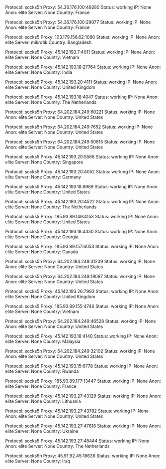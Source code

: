 Protocol: socks5h
Proxy: 54.36.176.100:49280
Status: working
IP: None
Anon: elite
Server: None
Country: France

Protocol: socks5h
Proxy: 54.36.176.100:29077
Status: working
IP: None
Anon: elite
Server: None
Country: France

Protocol: socks5
Proxy: 103.179.156.62:1080
Status: working
IP: None
Anon: elite
Server: mikrotik
Country: Bangladesh

Protocol: socks5
Proxy: 45.142.193.7:4011
Status: working
IP: None
Anon: elite
Server: None
Country: Vietnam

Protocol: socks5
Proxy: 45.142.193.18:27764
Status: working
IP: None
Anon: elite
Server: None
Country: India

Protocol: socks5
Proxy: 45.142.193.20:4111
Status: working
IP: None
Anon: elite
Server: None
Country: United Kingdom

Protocol: socks5
Proxy: 45.142.193.18:4047
Status: working
IP: None
Anon: elite
Server: None
Country: The Netherlands

Protocol: socks5h
Proxy: 64.202.184.249:60221
Status: working
IP: None
Anon: elite
Server: None
Country: United States

Protocol: socks5h
Proxy: 64.202.184.249:7652
Status: working
IP: None
Anon: elite
Server: None
Country: United States

Protocol: socks5h
Proxy: 64.202.184.249:50615
Status: working
IP: None
Anon: elite
Server: None
Country: United States

Protocol: socks5
Proxy: 45.142.193.20:5566
Status: working
IP: None
Anon: elite
Server: None
Country: Singapore

Protocol: socks5
Proxy: 45.142.193.20:4052
Status: working
IP: None
Anon: elite
Server: None
Country: Germany

Protocol: socks5
Proxy: 45.142.193.18:8989
Status: working
IP: None
Anon: elite
Server: None
Country: United States

Protocol: socks5
Proxy: 45.142.193.20:4522
Status: working
IP: None
Anon: elite
Server: None
Country: The Netherlands

Protocol: socks5
Proxy: 185.93.89.149:4153
Status: working
IP: None
Anon: elite
Server: None
Country: United States

Protocol: socks5
Proxy: 45.142.193.18:4330
Status: working
IP: None
Anon: elite
Server: None
Country: Georgia

Protocol: socks5
Proxy: 185.93.89.157:6053
Status: working
IP: None
Anon: elite
Server: None
Country: Canada

Protocol: socks5h
Proxy: 64.202.184.249:31239
Status: working
IP: None
Anon: elite
Server: None
Country: United States

Protocol: socks5h
Proxy: 64.202.184.249:18087
Status: working
IP: None
Anon: elite
Server: None
Country: United States

Protocol: socks5
Proxy: 45.142.193.26:7993
Status: working
IP: None
Anon: elite
Server: None
Country: United Kingdom

Protocol: socks5
Proxy: 185.93.89.155:4746
Status: working
IP: None
Anon: elite
Server: None
Country: Vietnam

Protocol: socks5h
Proxy: 64.202.184.249:46528
Status: working
IP: None
Anon: elite
Server: None
Country: United States

Protocol: socks5
Proxy: 45.142.193.18:4140
Status: working
IP: None
Anon: elite
Server: None
Country: Malaysia

Protocol: socks5h
Proxy: 64.202.184.249:32102
Status: working
IP: None
Anon: elite
Server: None
Country: United States

Protocol: socks5
Proxy: 45.142.193.15:6778
Status: working
IP: None
Anon: elite
Server: None
Country: Rwanda

Protocol: socks5
Proxy: 185.93.89.177:13447
Status: working
IP: None
Anon: elite
Server: None
Country: France

Protocol: socks5
Proxy: 45.142.193.27:43129
Status: working
IP: None
Anon: elite
Server: None
Country: Lithuania

Protocol: socks5
Proxy: 45.142.193.27:43782
Status: working
IP: None
Anon: elite
Server: None
Country: United States

Protocol: socks5
Proxy: 45.142.193.27:47618
Status: working
IP: None
Anon: elite
Server: None
Country: Ukraine

Protocol: socks5
Proxy: 45.142.193.27:48444
Status: working
IP: None
Anon: elite
Server: None
Country: The Netherlands

Protocol: socks5h
Proxy: 45.91.92.45:16636
Status: working
IP: None
Anon: elite
Server: None
Country: Iraq

